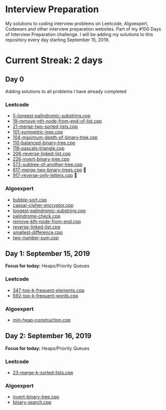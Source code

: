 # Interview Preparation
My solutions to coding interview problems on Leetcode, Algoexpert, Codewars and other interview preparation websites. Part of my #100 Days of Interview Preparation challenge. I will be adding my solutions to this repository every day starting September 15, 2019.

# Current Streak: 2 days

## Day 0
Adding solutions to all problems I have already completed

<!-- Template for each day

 ## Day 1: September 15, 2019
__Focus for today:__ Heaps/Priority Queues

### Leetcode
* [5-longest-palindromic-substring.cpp](Leetcode/5-longest-palindromic-substring.cpp)
* [5-longest-palindromic-substring.cpp](Leetcode/5-longest-palindromic-substring.cpp)

### Algoexpert
* [bubble-sort.cpp](Algoexpert/bubble-sort.cpp)

 -->

### Leetcode
* [5-longest-palindromic-substring.cpp](Leetcode/5-longest-palindromic-substring.cpp)
* [19-remove-nth-node-from-end-of-list.cpp](Leetcode/19-remove-nth-node-from-end-of-list.cpp)
* [21-merge-two-sorted-lists.cpp](Leetcode/21-merge-two-sorted-lists.cpp)
* [101-symmetric-tree.cpp](Leetcode/101-symmetric-tree.cpp)
* [104-maximum-depth-of-binary-tree.cpp](Leetcode/104-maximum-depth-of-binary-tree.cpp)
* [110-balanced-binary-tree.cpp](Leetcode/110-balanced-binary-tree.cpp)
* [118-pascals-triangle.cpp](Leetcode/118-pascals-triangle.cpp)
* [206-reverse-linked-list.cpp](Leetcode/206-reverse-linked-list.cpp)
* [226-invert-binary-tree.cpp](Leetcode/226-invert-binary-tree.cpp)
* [572-subtree-of-another-tree.cpp](Leetcode/572-subtree-of-another-tree.cpp)
* [617-merge-two-binary-trees.cpp](Leetcode/617-merge-two-binary-trees.cpp) :large_blue_circle:
* [917-reverse-only-letters.cpp](Leetcode/917-reverse-only-letters.cpp) :red_circle:

### Algoexpert
* [bubble-sort.cpp](Algoexpert/bubble-sort.cpp)
* [caesar-cipher-encryptor.cpp](Algoexpert/caesar-cipher-encryptor.cpp)
* [longest-palindromic-substring.cpp](Algoexpert/longest-palindromic-substring.cpp)
* [palindrome-check.cpp](Algoexpert/palindrome-check.cpp)
* [remove-kth-node-from-end.cpp](Algoexpert/remove-kth-node-from-end.cpp)
* [reverse-linked-list.cpp](Algoexpert/reverse-linked-list.cpp)
* [smallest-difference.cpp](Algoexpert/smallest-difference.cpp)
* [two-number-sum.cpp](Algoexpert/two-number-sum.cpp)

## Day 1: September 15, 2019
__Focus for today:__ Heaps/Priority Queues

### Leetcode
* [347-top-k-frequent-elements.cpp](Leetcode/347-top-k-frequent-elements.cpp)
* [692-top-k-frequent-words.cpp](Leetcode/692-top-k-frequent-words.cpp)

### Algoexpert
* [min-heap-construction.cpp](Algoexpert/min-heap-construction.cpp)

 ## Day 2: September 16, 2019
__Focus for today:__ Heaps/Priority Queues

### Leetcode
* [23-merge-k-sorted-lists.cpp](Leetcode/23-merge-k-sorted-lists.cpp)

### Algoexpert
* [invert-binary-tree.cpp](Algoexpert/invert-binary-tree.cpp)
* [binary-search.cpp](Algoexpert/binary-search.cpp)
